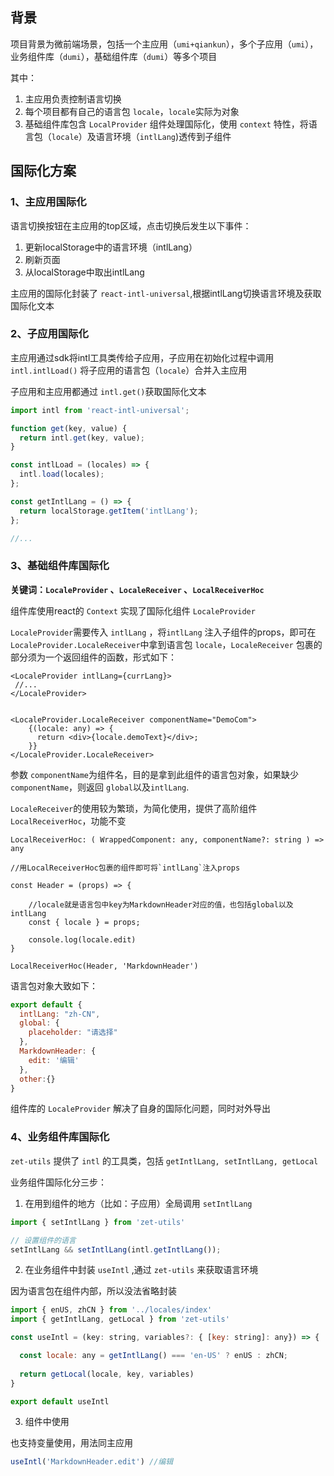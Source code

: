 ## 背景

项目背景为微前端场景，包括一个主应用（`umi+qiankun`），多个子应用（`umi`），业务组件库（`dumi`），基础组件库（`dumi`）等多个项目

其中：

1. 主应用负责控制语言切换
2. 每个项目都有自己的语言包 `locale`，`locale`实际为对象
2. 基础组件库包含 `LocalProvider` 组件处理国际化，使用 `context` 特性，将语言包（`locale`）及语言环境（`intlLang`)透传到子组件

## 国际化方案

### 1、主应用国际化

语言切换按钮在主应用的top区域，点击切换后发生以下事件：

1. 更新localStorage中的语言环境（intlLang）
2. 刷新页面
3. 从localStorage中取出intlLang

主应用的国际化封装了 `react-intl-universal`,根据intlLang切换语言环境及获取国际化文本

### 2、子应用国际化

主应用通过sdk将intl工具类传给子应用，子应用在初始化过程中调用 `intl.intlLoad()` 将子应用的语言包（`locale`）合并入主应用

子应用和主应用都通过 `intl.get()`获取国际化文本


```js
import intl from 'react-intl-universal';

function get(key, value) {
  return intl.get(key, value);
}

const intlLoad = (locales) => {
  intl.load(locales);
};

const getIntlLang = () => {
  return localStorage.getItem('intlLang');
};

//...
```

### 3、基础组件库国际化

**关键词：`LocaleProvider` 、`LocaleReceiver` 、`LocalReceiverHoc`**

组件库使用react的 `Context` 实现了国际化组件 `LocaleProvider`

`LocaleProvider`需要传入 `intlLang` ，将`intlLang` 注入子组件的props，即可在 `LocaleProvider.LocaleReceiver`中拿到语言包 `locale`，`LocaleReceiver` 包裹的部分须为一个返回组件的函数，形式如下：

```tsx
<LocaleProvider intlLang={currLang}>
 //...
</LocaleProvider>


<LocaleProvider.LocaleReceiver componentName="DemoCom">
    {(locale: any) => {
      return <div>{locale.demoText}</div>;
    }}
</LocaleProvider.LocaleReceiver>
```

参数 `componentName`为组件名，目的是拿到此组件的语言包对象，如果缺少 `componentName`，则返回 `global`以及`intlLang`.

`LocaleReceiver`的使用较为繁琐，为简化使用，提供了高阶组件`LocalReceiverHoc`，功能不变

```tsx
LocalReceiverHoc: ( WrappedComponent: any, componentName?: string ) => any 

//用LocalReceiverHoc包裹的组件即可将`intlLang`注入props

const Header = (props) => {
    
    //locale就是语言包中key为MarkdownHeader对应的值，也包括global以及intlLang
    const { locale } = props;
    
    console.log(locale.edit)
}

LocalReceiverHoc(Header, 'MarkdownHeader')
```

语言包对象大致如下：

```js
export default {
  intlLang: "zh-CN",
  global: {
    placeholder: "请选择"
  },
  MarkdownHeader: {
    edit: '编辑'
  },
  other:{}
}
```

组件库的 `LocaleProvider` 解决了自身的国际化问题，同时对外导出


### 4、业务组件库国际化

`zet-utils` 提供了 `intl` 的工具类，包括 `getIntlLang, setIntlLang, getLocal`

业务组件国际化分三步：

1. 在用到组件的地方（比如：子应用）全局调用 `setIntlLang`

```js
import { setIntlLang } from 'zet-utils'

// 设置组件的语言
setIntlLang && setIntlLang(intl.getIntlLang());
```

2. 在业务组件中封装 `useIntl` ,通过 `zet-utils` 来获取语言环境

因为语言包在组件内部，所以没法省略封装

```js
import { enUS, zhCN } from '../locales/index'
import { getIntlLang, getLocal } from 'zet-utils'

const useIntl = (key: string, variables?: { [key: string]: any}) => {

  const locale: any = getIntlLang() === 'en-US' ? enUS : zhCN;
  
  return getLocal(locale, key, variables)
}

export default useIntl
```

3. 组件中使用

也支持变量使用，用法同主应用

```js
useIntl('MarkdownHeader.edit') //编辑
```

